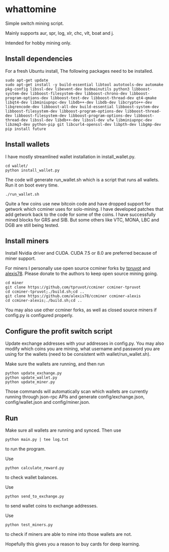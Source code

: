 # whattomine
Simple switch mining script.

Mainly supports aur, spr, log, xlr, chc, vlt, boat and j.

Intended for hobby mining only.


## Install dependencies

For a fresh Ubuntu install, The following packages need to be installed.

```
sudo apt-get update
sudo apt-get install -y build-essential libtool autotools-dev automake pkg-config libssl-dev libevent-dev bsdmainutils python3 libboost-system-dev libboost-filesystem-dev libboost-chrono-dev libboost-program-options-dev libboost-test-dev libboost-thread-dev qt4-qmake libqt4-dev libminiupnpc-dev libdb++-dev libdb-dev libcrypto++-dev libqrencode-dev libboost-all-dev build-essential libboost-system-dev libboost-filesystem-dev libboost-program-options-dev libboost-thread-dev libboost-filesystem-dev libboost-program-options-dev libboost-thread-dev libssl-dev libdb++-dev libssl-dev ufw libminiupnpc-dev libzmq3-dev python-pip git libcurl4-openssl-dev libpth-dev libgmp-dev
pip install future
```

## Install wallets

I have mostly streamlined wallet installation in install_wallet.py.

```
cd wallet/
python install_wallet.py
```
The code will generate run_wallet.sh which is a script that runs all wallets. Run it on boot every time.

```
./run_wallet.sh
```

Quite a few coins use new bitcoin code and have dropped support for getwork which ccminer uses for solo-mining. I have developed patches that add getwork back to the code for some of the coins. I have successfully mined blocks for GRS and SIB. But some others like VTC, MONA, LBC and DGB are still being tested. 

## Install miners

Install Nvidia driver and CUDA. CUDA 7.5 or 8.0 are preferred because of miner support. 

For miners I personally use open source ccminer forks by [tpruvot](https://github.com/tpruvot/ccminer) and [alexis78](https://github.com/alexis78). Please donate to the authors to keep open source mining going.

```
cd miner
git clone https://github.com/tpruvot/ccminer ccminer-tpruvot
cd ccminer-tpruvot;./build.sh;cd ..
git clone https://github.com/alexis78/ccminer ccminer-alexis
cd ccminer-alexis;./build.sh;cd ..
```

You may also use other ccminer forks, as well as closed source miners if config.py is configured properly.

## Configure the profit switch script

Update exchange addresses with your addresses in config.py. You may also modify which coins you are mining, what username and password you are using for the wallets (need to be consistent with wallet/run_wallet.sh).

Make sure the wallets are running, and then run
```
python update_exchange.py
python update_wallet.py
python update_miner.py
```
Those commands will automatically scan which wallets are currently running through json-rpc APIs and generate config/exchange.json, config/wallet.json and config/miner.json.

## Run

Make sure all wallets are running and synced. Then use 

```
python main.py | tee log.txt
```

to run the program.

Use 

```
python calculate_reward.py
```
to check wallet balances.

Use 

```
python send_to_exchange.py
```
to send wallet coins to exchange addresses.

Use

```
python test_miners.py
```

to check if miners are able to mine into those wallets are not.

Hopefully this gives you a reason to buy cards for deep learning.
